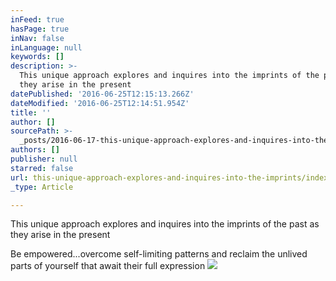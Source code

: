 ```yaml
---
inFeed: true
hasPage: true
inNav: false
inLanguage: null
keywords: []
description: >-
  This unique approach explores and inquires into the imprints of the past as
  they arise in the present
datePublished: '2016-06-25T12:15:13.266Z'
dateModified: '2016-06-25T12:14:51.954Z'
title: ''
author: []
sourcePath: >-
  _posts/2016-06-17-this-unique-approach-explores-and-inquires-into-the-imprints.md
authors: []
publisher: null
starred: false
url: this-unique-approach-explores-and-inquires-into-the-imprints/index.html
_type: Article

---
```

This unique approach explores and inquires into the imprints of the past as they arise in the present

Be empowered...overcome self-limiting patterns and reclaim the unlived parts of yourself that await their full expression
![](https://the-grid-user-content.s3-us-west-2.amazonaws.com/727e11d7-0cf1-4eb6-bc8f-1dc3b04ca866.jpg)